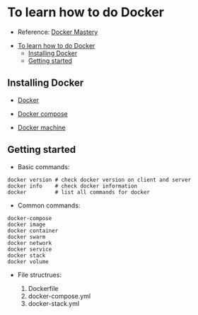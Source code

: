 # To learn how to do Docker

- Reference: [Docker Mastery](https://www.udemy.com/docker-mastery/learn/v4/overview)

<!-- TOC -->

- [To learn how to do Docker](#to-learn-how-to-do-docker)
  - [Installing Docker](#installing-docker)
  - [Getting started](#getting-started)

<!-- /TOC -->

## Installing Docker

- [Docker](https://docs.docker.com/install/linux/docker-ce/ubuntu/)

- [Docker compose](https://docs.docker.com/machine/install-machine/)

- [Docker machine](https://docs.docker.com/compose/install/)

## Getting started

- Basic commands:

```shell
docker version # check docker version on client and server
docker info    # check docker information
docker         # list all commands for docker
```

- Common commands:

```shell
docker-compose
docker image
docker container
docker swarm
docker network
docker service
docker stack
docker volume
```

- File structrues:

  1. Dockerfile
  2. docker-compose.yml
  3. docker-stack.yml
